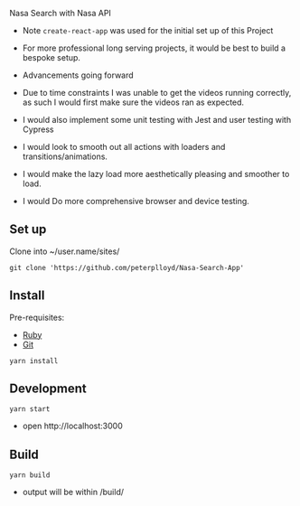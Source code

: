 Nasa Search with Nasa API

- Note `create-react-app` was used for the initial set up of this Project
- For more professional long serving projects, it would be best to build a bespoke setup.

- Advancements going forward
- Due to time constraints I was unable to get the videos running correctly, as such I would first make sure the videos ran as expected.
- I would also implement some unit testing with Jest and user testing with Cypress
- I would look to smooth out all actions with loaders and transitions/animations.
- I would make the lazy load more aesthetically pleasing and smoother to load.
- I would Do more comprehensive browser and device testing.

## Set up

Clone into ~/user.name/sites/

```
git clone 'https://github.com/peterplloyd/Nasa-Search-App'
```

## Install

Pre-requisites:

- [Ruby](https://www.ruby-lang.org/en/documentation/installation/)
- [Git](https://git-scm.com/downloads)

```
yarn install
```

## Development

```
yarn start
```

- open http://localhost:3000

## Build

```
yarn build
```

- output will be within /build/
